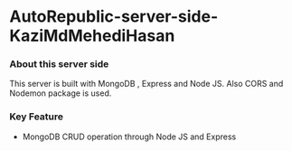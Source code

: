 # AutoRepublic-server-side-KaziMdMehediHasan

### About this server side

This server is built with MongoDB , Express and Node JS. Also CORS and Nodemon package is used.

### Key Feature

* MongoDB CRUD operation through Node JS and Express


